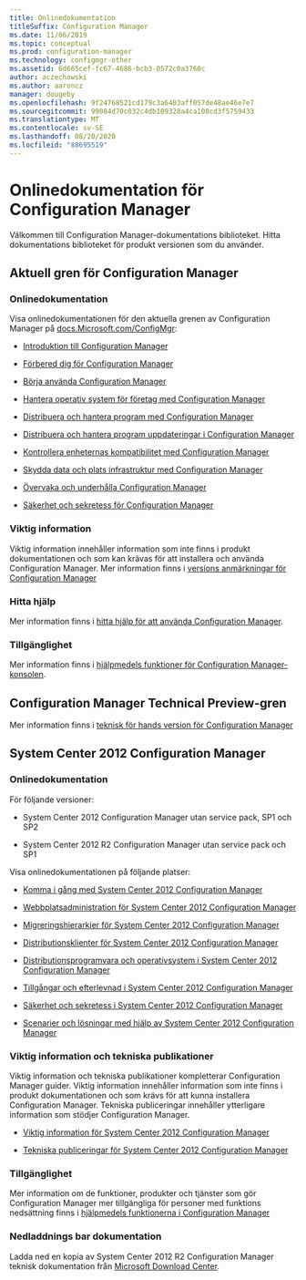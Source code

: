 ```yaml
---
title: Onlinedokumentation
titleSuffix: Configuration Manager
ms.date: 11/06/2019
ms.topic: conceptual
ms.prod: configuration-manager
ms.technology: configmgr-other
ms.assetid: 6d665cef-fc67-4686-bcb3-0572c0a3760c
author: aczechowski
ms.author: aaroncz
manager: dougeby
ms.openlocfilehash: 9f24768521cd179c3a6403aff057de48ae46e7e7
ms.sourcegitcommit: 99084d70c032c4db109328a4ca100cd3f5759433
ms.translationtype: MT
ms.contentlocale: sv-SE
ms.lasthandoff: 08/20/2020
ms.locfileid: "88695519"
---
```

# <a name="online-documentation-for-configuration-manager"></a>Onlinedokumentation för Configuration Manager

<!-- this article is a placeholder for the historical CHM file, or F1 help, as all the versions used the same FWLINK to get to help. Due to that, this file is used to help redirect the reader to the product they want help with -->

Välkommen till Configuration Manager-dokumentations biblioteket. Hitta dokumentations biblioteket för produkt versionen som du använder.

## <a name="configuration-manager-current-branch"></a>Aktuell gren för Configuration Manager

### <a name="online-documentation"></a>Onlinedokumentation

Visa onlinedokumentationen för den aktuella grenen av Configuration Manager på [docs.Microsoft.com/ConfigMgr](/configmgr):  

- [Introduktion till Configuration Manager](../understand/introduction.md)  

- [Förbered dig för Configuration Manager](../plan-design/get-ready.md)  

- [Börja använda Configuration Manager](../servers/deploy/start-using.md)  

- [Hantera operativ system för företag med Configuration Manager](../../osd/understand/introduction-to-operating-system-deployment.md)  

- [Distribuera och hantera program med Configuration Manager](../../apps/deploy-use/deploy-applications.md)  

- [Distribuera och hantera program uppdateringar i Configuration Manager](../../sum/understand/software-updates-introduction.md)  

- [Kontrollera enheternas kompatibilitet med  Configuration Manager](../../compliance/understand/ensure-device-compliance.md)  

- [Skydda data och plats infrastruktur med Configuration Manager](../../protect/understand/protect-data-and-site-infrastructure.md)  

- [Övervaka och underhålla Configuration Manager](../servers/manage/maintenance-tasks.md)  

- [Säkerhet och sekretess för Configuration Manager](../plan-design/security/security-and-privacy.md)  

### <a name="release-notes"></a>Viktig information

Viktig information innehåller information som inte finns i produkt dokumentationen och som kan krävas för att installera och använda Configuration Manager. Mer information finns i [versions anmärkningar för Configuration Manager](../servers/deploy/install/release-notes.md)  

### <a name="find-help"></a>Hitta hjälp

Mer information finns i [hitta hjälp för att använda Configuration Manager](../understand/find-help.md).

### <a name="accessibility"></a>Tillgänglighet

Mer information finns i [hjälpmedels funktioner för Configuration Manager-konsolen](../understand/accessibility-features.md).

## <a name="configuration-manager-technical-preview-branch"></a>Configuration Manager Technical Preview-gren

Mer information finns i [teknisk för hands version för Configuration Manager](../get-started/technical-preview.md)  

## <a name="system-center-2012-configuration-manager"></a>System Center 2012 Configuration Manager

### <a name="online-documentation"></a>Onlinedokumentation

För följande versioner:

- System Center 2012 Configuration Manager utan service pack, SP1 och SP2  

- System Center 2012 R2 Configuration Manager utan service pack och SP1  

Visa onlinedokumentationen på följande platser:  

- [Komma i gång med System Center 2012 Configuration Manager](/previous-versions/system-center/system-center-2012-R2/gg682144\(v=technet.10\))  

- [Webbplatsadministration för System Center 2012 Configuration Manager](/previous-versions/system-center/system-center-2012-R2/gg681983\(v=technet.10\))  

- [Migreringshierarkier för System Center 2012 Configuration Manager](/previous-versions/system-center/system-center-2012-R2/gg682006\(v=technet.10\))  

- [Distributionsklienter för System Center 2012 Configuration Manager](/previous-versions/system-center/system-center-2012-R2/gg699391\(v=technet.10\))  

- [Distributionsprogramvara och operativsystem i System Center 2012 Configuration Manager](/previous-versions/system-center/system-center-2012-R2/gg699393\(v=technet.10\))  

- [Tillgångar och efterlevnad i System Center 2012 Configuration Manager](/previous-versions/system-center/system-center-2012-R2/gg682029\(v=technet.10\))  

- [Säkerhet och sekretess i System Center 2012 Configuration Manager](/previous-versions/system-center/system-center-2012-R2/gg682033\(v=technet.10\))  

- [Scenarier och lösningar med hjälp av System Center 2012 Configuration Manager](/previous-versions/system-center/system-center-2012-R2/jj884163\(v=technet.10\))  

### <a name="release-notes-and-technical-publications"></a>Viktig information och tekniska publikationer

Viktig information och tekniska publikationer kompletterar Configuration Manager guider. Viktig information innehåller information som inte finns i produkt dokumentationen och som krävs för att kunna installera Configuration Manager. Tekniska publiceringar innehåller ytterligare information som stödjer Configuration Manager.  

- [Viktig information för System Center 2012 Configuration Manager](/previous-versions/system-center/system-center-2012-R2/jj870706\(v=technet.10\))  

- [Tekniska publiceringar för System Center 2012 Configuration Manager](/previous-versions/system-center/system-center-2012-R2/hh531521\(v=technet.10\))  

### <a name="accessibility"></a>Tillgänglighet

Mer information om de funktioner, produkter och tjänster som gör Configuration Manager mer tillgängliga för personer med funktions nedsättning finns i [hjälpmedels funktionerna i Configuration Manager](/previous-versions/system-center/system-center-2012-R2/jj553406\(v=technet.10\))

### <a name="downloadable-documentation"></a>Nedladdnings bar dokumentation

Ladda ned en kopia av System Center 2012 R2 Configuration Manager teknisk dokumentation från [Microsoft Download Center](https://www.microsoft.com/download/details.aspx?id=29901).